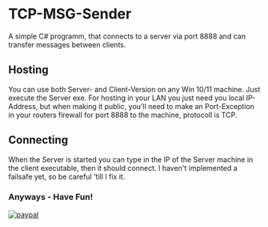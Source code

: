 
# TCP-MSG-Sender
A simple C# programm, that connects to a server via port 8888 and can transfer messages between clients.

## Hosting
You can use both Server- and Client-Version on any Win 10/11 machine.
Just execute the Server exe.
For hosting in your LAN you just need you local IP-Address, but when making it public, you'll need to make an Port-Exception in your routers firewall for port 8888 to the machine, protocoll is TCP.

## Connecting
When the Server is started you can type in the IP of the Server machine in the client executable, then it should connect. I haven't implemented a failsafe yet, so be careful 'till I fix it.


### Anyways - Have Fun!
[![paypal](https://www.paypalobjects.com/en_US/i/btn/btn_donateCC_LG.gif)](felix.otte.2006@gmail.com)
